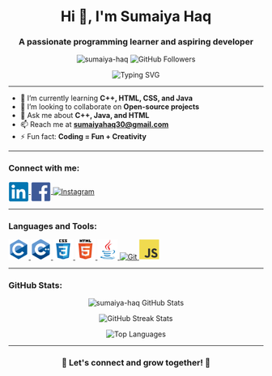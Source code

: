<h1 align="center">Hi 👋, I'm Sumaiya Haq</h1>
<h3 align="center">A passionate programming learner and aspiring developer</h3>

<p align="center"> 
  <img src="https://komarev.com/ghpvc/?username=sumaiya-haq&label=Profile%20views&color=0e75b6&style=flat" alt="sumaiya-haq" /> 
  <img src="https://img.shields.io/github/followers/sumaiya-haq?label=Followers&style=social" alt="GitHub Followers" />
</p>

<p align="center">
  <img src="https://readme-typing-svg.herokuapp.com?font=Fira+Code&weight=500&size=24&pause=1000&color=F75C7E&background=FF69B400&center=true&width=435&lines=Welcome+to+my+GitHub!;Learning+never+stops!;Let's+code+together!+%F0%9F%92%BB" alt="Typing SVG" />
</p>

---

- 🌱 I’m currently learning **C++, HTML, CSS, and Java**
- 👯 I’m looking to collaborate on **Open-source projects**
- 💬 Ask me about **C++, Java, and HTML**
- 📫 Reach me at **sumaiyahaq30@gmail.com**
- ⚡ Fun fact: **Coding = Fun + Creativity**

---

<h3 align="left">Connect with me:</h3>
<p align="left">
  <a href="https://linkedin.com/in/sumaiaya-haq-31034b2b9" target="_blank">
    <img align="center" src="https://raw.githubusercontent.com/devicons/devicon/master/icons/linkedin/linkedin-original.svg" alt="LinkedIn" height="40" width="40" />
  </a>
  <a href="https://fb.com/sumaiya.haq.39" target="_blank">
    <img align="center" src="https://raw.githubusercontent.com/devicons/devicon/master/icons/facebook/facebook-original.svg" alt="Facebook" height="40" width="40" />
  </a>
  <a href="https://instagram.com/sumaiya.haq.39" target="_blank">
    <img align="center" src="https://raw.githubusercontent.com/devicons/devicon/master/icons/instagram/instagram-original.svg" alt="Instagram" height="40" width="40" />
  </a>
</p>

---

<h3 align="left">Languages and Tools:</h3>
<p align="left"> 
  <a href="https://www.cprogramming.com/" target="_blank"> <img src="https://raw.githubusercontent.com/devicons/devicon/master/icons/c/c-original.svg" alt="C" width="40" height="40"/> </a> 
  <a href="https://www.w3schools.com/cpp/" target="_blank"> <img src="https://raw.githubusercontent.com/devicons/devicon/master/icons/cplusplus/cplusplus-original.svg" alt="C++" width="40" height="40"/> </a> 
  <a href="https://www.w3schools.com/css/" target="_blank"> <img src="https://raw.githubusercontent.com/devicons/devicon/master/icons/css3/css3-original-wordmark.svg" alt="CSS3" width="40" height="40"/> </a> 
  <a href="https://www.w3.org/html/" target="_blank"> <img src="https://raw.githubusercontent.com/devicons/devicon/master/icons/html5/html5-original-wordmark.svg" alt="HTML5" width="40" height="40"/> </a>
  <a href="https://www.java.com" target="_blank"> <img src="https://raw.githubusercontent.com/devicons/devicon/master/icons/java/java-original.svg" alt="Java" width="40" height="40"/> </a>
  <a href="https://git-scm.com/" target="_blank"> <img src="https://www.vectorlogo.zone/logos/git-scm/git-scm-icon.svg" alt="Git" width="40" height="40"/> </a>
  <a href="https://developer.mozilla.org/en-US/docs/Web/JavaScript" target="_blank"> <img src="https://raw.githubusercontent.com/devicons/devicon/master/icons/javascript/javascript-original.svg" alt="JavaScript" width="40" height="40"/> </a> 
</p>

---

<h3 align="left">GitHub Stats:</h3>
<p align="center">
  <img src="https://github-readme-stats.vercel.app/api?username=sumaiya-haq&show_icons=true&theme=radical" alt="sumaiya-haq GitHub Stats" />
</p>
<p align="center">
  <img src="https://github-readme-streak-stats.herokuapp.com/?user=sumaiya-haq&theme=radical" alt="GitHub Streak Stats" />
</p>
<p align="center">
  <img src="https://github-readme-stats.vercel.app/api/top-langs/?username=sumaiya-haq&layout=compact&theme=radical" alt="Top Languages" />
</p>

---

<h3 align="center">🌟 Let's connect and grow together! 🌟</h3>
